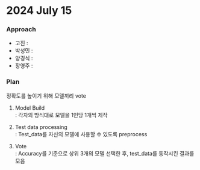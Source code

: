 # 2024 July 15

### Approach
- 고진 : 
- 박성민 : 
- 양경식 :
- 장영주 :

### Plan 
정확도를 높이기 위해 모델끼리 vote

1. Model Build <br>
: 각자의 방식대로 모델을 1인당 1개씩 제작

2. Test data processing <br>
: Test_data를 자신의 모델에 사용할 수 있도록 preprocess

3. Vote <br>
: Accuracy를 기준으로 상위 3개의 모델 선택한 후, test_data를 동작시킨 결과를 모음

